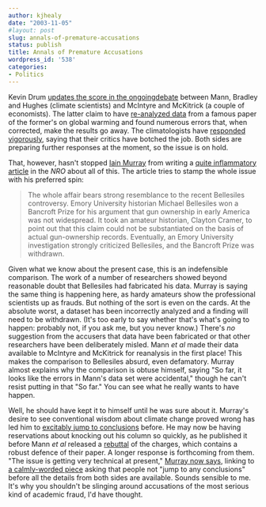 ```yaml
---
author: kjhealy
date: "2003-11-05"
#layout: post
slug: annals-of-premature-accusations
status: publish
title: Annals of Premature Accusations
wordpress_id: '538'
categories:
- Politics
---
```


Kevin Drum [updates the score in the ongoing](http://www.calpundit.com/archives/002564.html)[debate](http://www.calpundit.com/archives/002509.html) between Mann, Bradley and Hughes (climate scientists) and McIntyre and McKitrick (a couple of economists). The latter claim to have [re-analyzed data](http://www.uoguelph.ca/~rmckitri/research/trc.html) from a famous paper of the former's on global warming and found numerous errors that, when corrected, make the results go away. The climatologists have [responded vigorously](http://holocene.evsc.virginia.edu/Mann/EandEPaperProblem.pdf), saying that their critics have botched the job. Both sides are preparing further responses at the moment, so the issue is on hold.

That, however, hasn't stopped [Iain Murray](http://ism.politicos.ws/MT/) from writing a [quite inflammatory article](http://www.nationalreview.com/comment/murray200311030813.asp) in the *NRO* about all of this. The article tries to stamp the whole issue with his preferred spin:

> The whole affair bears strong resemblance to the recent Bellesiles controversy. Emory University historian Michael Bellesiles won a Bancroft Prize for his argument that gun ownership in early America was not widespread. It took an amateur historian, Clayton Cramer, to point out that this claim could not be substantiated on the basis of actual gun-ownership records. Eventually, an Emory University investigation strongly criticized Bellesiles, and the Bancroft Prize was withdrawn.

Given what we know about the present case, this is an indefensible comparison. The work of a number of researchers showed beyond reasonable doubt that Bellesiles had fabricated his data. Murray is saying the same thing is happening here, as hardy amateurs show the professional scientists up as frauds. But nothing of the sort is even on the cards. At the absolute worst, a dataset has been incorrectly analyzed and a finding will need to be withdrawn. (It's too early to say whether that's what's going to happen: probably not, if you ask me, but you never know.) There's *no* suggestion from the accusers that data have been fabricated or that other researchers have been deliberately misled. Mann *et al* made their data available to McIntyre and McKitrick for reanalysis in the first place! This makes the comparison to Bellesiles absurd, even defamatory. Murray almost explains why the comparison is obtuse himself, saying "So far, it looks like the errors in Mann's data set were accidental," though he can't resist putting in that "So far." You can see what he really wants to have happen.

Well, he should have kept it to himself until he was sure about it. Murray's desire to see conventional wisdom about climate change proved wrong has led him to [excitably jump to conclusions](http://www.crookedtimber.org/archives/000221.html) before. He may now be having reservations about knocking out his column so quickly, as he published it before Mann *et al* released a [rebuttal](http://holocene.evsc.virginia.edu/Mann/EandEPaperProblem.pdf) of the charges, which contains a robust defence of their paper. A longer response is forthcoming from them. "The issue is getting very technical at present," [Murray now says](http://www.iainmurray.org/MT/archives/000418.html), linking to [a calmly-worded piece](http://www.sepp.org/weekwas/2003/Nov1.htm) asking that people not "jump to any conclusions" before all the details from both sides are available. Sounds sensible to me. It's why you shouldn't be slinging around accusations of the most serious kind of academic fraud, I'd have thought.
